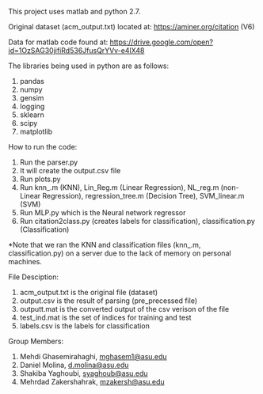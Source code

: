 This project uses matlab and python 2.7.

Original dataset (acm_output.txt) located at: https://aminer.org/citation  (V6)

Data for matlab code found at:
https://drive.google.com/open?id=1OzSAG30jifiRd536JfusQrYVv-e4lX48

The libraries being used in python are as follows:
1. pandas
2. numpy
3. gensim
4. logging
5. sklearn
6. scipy
7. matplotlib

How to run the code:
1) Run the parser.py
2) It will create the output.csv file
3) Run plots.py
4) Run knn_.m (KNN), Lin_Reg.m (Linear Regression), NL_reg.m (non-Linear Regression), regression_tree.m (Decision Tree), SVM_linear.m (SVM)
5) Run MLP.py which is the Neural network regressor
6) Run citation2class.py (creates labels for classification), classification.py (Classification)

*Note that we ran the KNN and classification files (knn_.m, classification.py) on a server due to the lack of memory on personal machines.

File Desciption:
1) acm_output.txt is the original file (dataset)
2) output.csv is the result of parsing (pre_precessed file)
3) outputt.mat is the converted output of the csv verison of the file
4) test_ind.mat is the set of indices for training and test
5) labels.csv is the labels for classification

Group Members:

1. Mehdi Ghasemirahaghi, mghasem1@asu.edu
2. Daniel Molina, d.molina@asu.edu
3. Shakiba Yaghoubi, syaghoub@asu.edu
4. Mehrdad Zakershahrak, mzakersh@asu.edu
